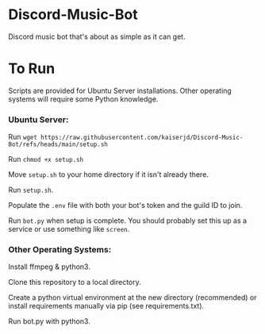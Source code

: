 # Discord-Music-Bot

Discord music bot that's about as simple as it can get.

# To Run

Scripts are provided for Ubuntu Server installations. Other operating systems will require some Python knowledge.

### Ubuntu Server:

Run `wget https://raw.githubusercontent.com/kaiserjd/Discord-Music-Bot/refs/heads/main/setup.sh`

Run `chmod +x setup.sh`

Move `setup.sh` to your home directory if it isn't already there.

Run `setup.sh`.

Populate the `.env` file with both your bot's token and the guild ID to join.

Run `bot.py` when setup is complete. You should probably set this up as a service or use something like `screen`.

### Other Operating Systems:

Install ffmpeg & python3.

Clone this repository to a local directory.

Create a python virtual environment at the new directory (recommended) or install requirements manually via pip (see requirements.txt).

Run bot.py with python3.
